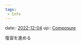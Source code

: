 ```yaml
---
tags:
 - Info
---
```


date:: [2022-12-04](/Daily_Note/2022-12-04.md)
up:: [Composure](../Bar/Novel/Topics/Composure.md)

復習を進める